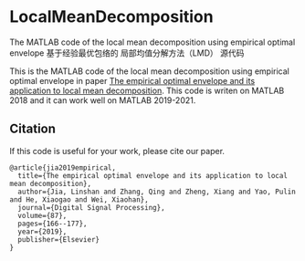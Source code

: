 # LocalMeanDecomposition
The MATLAB code of the local mean decomposition using empirical optimal envelope
基于经验最优包络的 局部均值分解方法（LMD） 源代码

This is the MATLAB code of the local mean decomposition using empirical optimal envelope in paper [The empirical optimal envelope and its application to local mean decomposition](https://www.sciencedirect.com/science/article/pii/S1051200418308133). This code is writen on MATLAB 2018 and it can work well on MATLAB 2019-2021.

## Citation
If this code is useful for your work, please cite our paper.

```
@article{jia2019empirical,
  title={The empirical optimal envelope and its application to local mean decomposition},
  author={Jia, Linshan and Zhang, Qing and Zheng, Xiang and Yao, Pulin and He, Xiaogao and Wei, Xiaohan},
  journal={Digital Signal Processing},
  volume={87},
  pages={166--177},
  year={2019},
  publisher={Elsevier}
}
```
